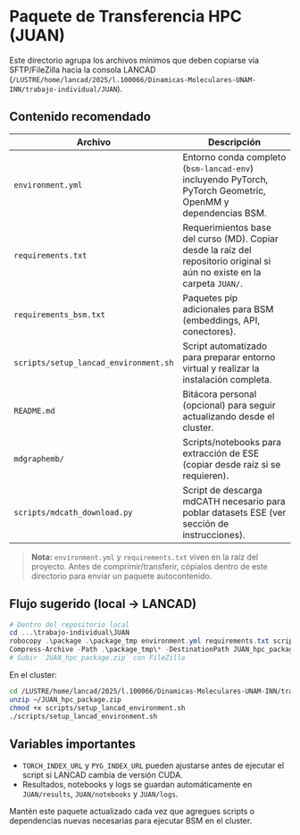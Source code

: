 # Paquete de Transferencia HPC (JUAN)

Este directorio agrupa los archivos mínimos que deben copiarse vía SFTP/FileZilla hacia la consola LANCAD (`/LUSTRE/home/lancad/2025/l.100066/Dinamicas-Moleculares-UNAM-INN/trabajo-individual/JUAN`).

## Contenido recomendado

| Archivo | Descripción |
| --- | --- |
| `environment.yml` | Entorno conda completo (`bsm-lancad-env`) incluyendo PyTorch, PyTorch Geometric, OpenMM y dependencias BSM. |
| `requirements.txt` | Requerimientos base del curso (MD). Copiar desde la raíz del repositorio original si aún no existe en la carpeta `JUAN/`. |
| `requirements_bsm.txt` | Paquetes pip adicionales para BSM (embeddings, API, conectores). |
| `scripts/setup_lancad_environment.sh` | Script automatizado para preparar entorno virtual y realizar la instalación completa. |
| `README.md` | Bitácora personal (opcional) para seguir actualizando desde el cluster. |
| `mdgraphemb/` | Scripts/notebooks para extracción de ESE (copiar desde raíz si se requieren). |
| `scripts/mdcath_download.py` | Script de descarga mdCATH necesario para poblar datasets ESE (ver sección de instrucciones). |

> **Nota:** `environment.yml` y `requirements.txt` viven en la raíz del proyecto. Antes de comprimir/transferir, cópialos dentro de este directorio para enviar un paquete autocontenido.

## Flujo sugerido (local → LANCAD)

```powershell
# Dentro del repositorio local
cd ...\trabajo-individual\JUAN
robocopy .\package .\package_tmp environment.yml requirements.txt scripts\setup_lancad_environment.sh requirements_bsm.txt
Compress-Archive -Path .\package_tmp\* -DestinationPath JUAN_hpc_package.zip
# Subir `JUAN_hpc_package.zip` con FileZilla
```

En el cluster:

```bash
cd /LUSTRE/home/lancad/2025/l.100066/Dinamicas-Moleculares-UNAM-INN/trabajo-individual/JUAN
unzip ~/JUAN_hpc_package.zip
chmod +x scripts/setup_lancad_environment.sh
./scripts/setup_lancad_environment.sh
```

## Variables importantes

- `TORCH_INDEX_URL` y `PYG_INDEX_URL` pueden ajustarse antes de ejecutar el script si LANCAD cambia de versión CUDA.
- Resultados, notebooks y logs se guardan automáticamente en `JUAN/results`, `JUAN/notebooks` y `JUAN/logs`.

Mantén este paquete actualizado cada vez que agregues scripts o dependencias nuevas necesarias para ejecutar BSM en el cluster.
